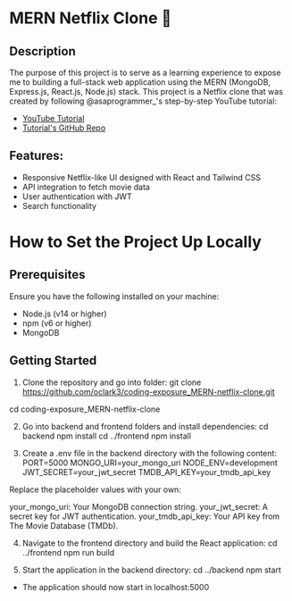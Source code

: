 # MERN Netflix Clone 🎥

## Description

The purpose of this project is to serve as a learning experience to expose me to building a full-stack web application using the MERN (MongoDB, Express.js, React.js, Node.js) stack. This project is a Netflix clone that was created by following @asaprogrammer_'s step-by-step YouTube tutorial: 
- [YouTube Tutorial](https://www.youtube.com/watch?v=gRroBZczKAU)
- [Tutorial's GitHub Repo](https://github.com/burakorkmez/mern-netflix-clone?tab=readme-ov-file)

## Features:

- Responsive Netflix-like UI designed with React and Tailwind CSS
- API integration to fetch movie data
- User authentication with JWT
- Search functionality

# How to Set the Project Up Locally

## Prerequisites

Ensure you have the following installed on your machine:

- Node.js (v14 or higher)
- npm (v6 or higher)
- MongoDB

## Getting Started

1. Clone the repository and go into folder:
git clone https://github.com/oclark3/coding-exposure_MERN-netflix-clone.git

cd coding-exposure_MERN-netflix-clone

2. Go into backend and frontend folders and install dependencies:
cd backend
npm install
cd ../frontend
npm install

3. Create a .env file in the backend directory with the following content:
PORT=5000
MONGO_URI=your_mongo_uri
NODE_ENV=development
JWT_SECRET=your_jwt_secret
TMDB_API_KEY=your_tmdb_api_key

Replace the placeholder values with your own:

your_mongo_uri: Your MongoDB connection string.
your_jwt_secret: A secret key for JWT authentication.
your_tmdb_api_key: Your API key from The Movie Database (TMDb).

4. Navigate to the frontend directory and build the React application:
cd ../frontend
npm run build

5. Start the application in the backend directory:
cd ../backend
npm start

- The application should now start in localhost:5000